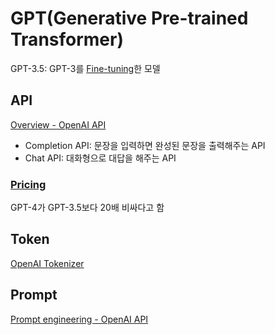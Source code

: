 # GPT(Generative Pre-trained Transformer)
GPT-3.5: GPT-3를 [Fine-tuning](https://kr.appen.com/blog/fine-tuning/)한 모델

## API
[Overview - OpenAI API](https://platform.openai.com/docs/overview) 
- Completion API: 문장을 입력하면 완성된 문장을 출력해주는 API
- Chat API: 대화형으로 대답을 해주는 API

### [Pricing](https://openai.com/pricing#language-models)
GPT-4가 GPT-3.5보다 20배 비싸다고 함

## Token
[OpenAI Tokenizer](https://platform.openai.com/tokenizer)

## Prompt
[Prompt engineering - OpenAI API](https://platform.openai.com/docs/guides/prompt-engineering)
